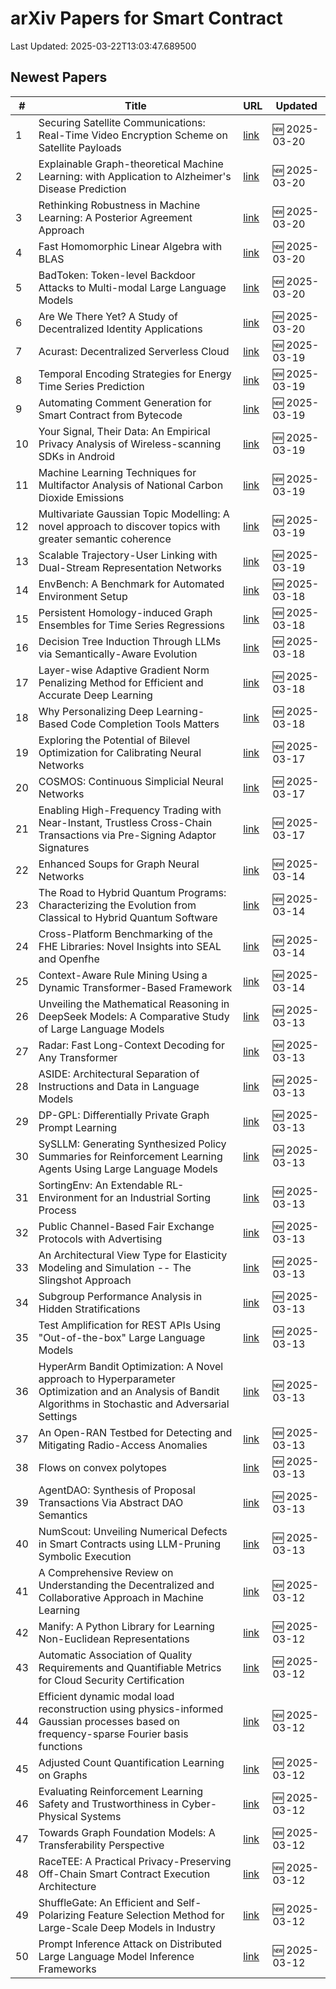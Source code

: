 # arXiv Papers for Smart Contract

Last Updated: 2025-03-22T13:03:47.689500

## Newest Papers

|\#|Title|URL|Updated|
|---|---|---|---|
|1|Securing Satellite Communications: Real-Time Video Encryption Scheme on Satellite Payloads|[link](http://arxiv.org/abs/2503.16287v1)|🆕 2025-03-20|
|2|Explainable Graph-theoretical Machine Learning: with Application to Alzheimer's Disease Prediction|[link](http://arxiv.org/abs/2503.16286v1)|🆕 2025-03-20|
|3|Rethinking Robustness in Machine Learning: A Posterior Agreement Approach|[link](http://arxiv.org/abs/2503.16271v1)|🆕 2025-03-20|
|4|Fast Homomorphic Linear Algebra with BLAS|[link](http://arxiv.org/abs/2503.16080v1)|🆕 2025-03-20|
|5|BadToken: Token-level Backdoor Attacks to Multi-modal Large Language Models|[link](http://arxiv.org/abs/2503.16023v1)|🆕 2025-03-20|
|6|Are We There Yet? A Study of Decentralized Identity Applications|[link](http://arxiv.org/abs/2503.15964v1)|🆕 2025-03-20|
|7|Acurast: Decentralized Serverless Cloud|[link](http://arxiv.org/abs/2503.15654v1)|🆕 2025-03-19|
|8|Temporal Encoding Strategies for Energy Time Series Prediction|[link](http://arxiv.org/abs/2503.15456v1)|🆕 2025-03-19|
|9|Automating Comment Generation for Smart Contract from Bytecode|[link](http://arxiv.org/abs/2503.15270v1)|🆕 2025-03-19|
|10|Your Signal, Their Data: An Empirical Privacy Analysis of Wireless-scanning SDKs in Android|[link](http://arxiv.org/abs/2503.15238v1)|🆕 2025-03-19|
|11|Machine Learning Techniques for Multifactor Analysis of National Carbon Dioxide Emissions|[link](http://arxiv.org/abs/2503.15574v1)|🆕 2025-03-19|
|12|Multivariate Gaussian Topic Modelling: A novel approach to discover topics with greater semantic coherence|[link](http://arxiv.org/abs/2503.15036v1)|🆕 2025-03-19|
|13|Scalable Trajectory-User Linking with Dual-Stream Representation Networks|[link](http://arxiv.org/abs/2503.15002v1)|🆕 2025-03-19|
|14|EnvBench: A Benchmark for Automated Environment Setup|[link](http://arxiv.org/abs/2503.14443v1)|🆕 2025-03-18|
|15|Persistent Homology-induced Graph Ensembles for Time Series Regressions|[link](http://arxiv.org/abs/2503.14240v1)|🆕 2025-03-18|
|16|Decision Tree Induction Through LLMs via Semantically-Aware Evolution|[link](http://arxiv.org/abs/2503.14217v1)|🆕 2025-03-18|
|17|Layer-wise Adaptive Gradient Norm Penalizing Method for Efficient and Accurate Deep Learning|[link](http://arxiv.org/abs/2503.14205v1)|🆕 2025-03-18|
|18|Why Personalizing Deep Learning-Based Code Completion Tools Matters|[link](http://arxiv.org/abs/2503.14201v1)|🆕 2025-03-18|
|19|Exploring the Potential of Bilevel Optimization for Calibrating Neural Networks|[link](http://arxiv.org/abs/2503.13113v1)|🆕 2025-03-17|
|20|COSMOS: Continuous Simplicial Neural Networks|[link](http://arxiv.org/abs/2503.12919v1)|🆕 2025-03-17|
|21|Enabling High-Frequency Trading with Near-Instant, Trustless Cross-Chain Transactions via Pre-Signing Adaptor Signatures|[link](http://arxiv.org/abs/2503.12719v1)|🆕 2025-03-17|
|22|Enhanced Soups for Graph Neural Networks|[link](http://arxiv.org/abs/2503.11612v1)|🆕 2025-03-14|
|23|The Road to Hybrid Quantum Programs: Characterizing the Evolution from Classical to Hybrid Quantum Software|[link](http://arxiv.org/abs/2503.11450v1)|🆕 2025-03-14|
|24|Cross-Platform Benchmarking of the FHE Libraries: Novel Insights into SEAL and Openfhe|[link](http://arxiv.org/abs/2503.11216v1)|🆕 2025-03-14|
|25|Context-Aware Rule Mining Using a Dynamic Transformer-Based Framework|[link](http://arxiv.org/abs/2503.11125v1)|🆕 2025-03-14|
|26|Unveiling the Mathematical Reasoning in DeepSeek Models: A Comparative Study of Large Language Models|[link](http://arxiv.org/abs/2503.10573v1)|🆕 2025-03-13|
|27|Radar: Fast Long-Context Decoding for Any Transformer|[link](http://arxiv.org/abs/2503.10571v1)|🆕 2025-03-13|
|28|ASIDE: Architectural Separation of Instructions and Data in Language Models|[link](http://arxiv.org/abs/2503.10566v1)|🆕 2025-03-13|
|29|DP-GPL: Differentially Private Graph Prompt Learning|[link](http://arxiv.org/abs/2503.10544v1)|🆕 2025-03-13|
|30|SySLLM: Generating Synthesized Policy Summaries for Reinforcement Learning Agents Using Large Language Models|[link](http://arxiv.org/abs/2503.10509v1)|🆕 2025-03-13|
|31|SortingEnv: An Extendable RL-Environment for an Industrial Sorting Process|[link](http://arxiv.org/abs/2503.10466v1)|🆕 2025-03-13|
|32|Public Channel-Based Fair Exchange Protocols with Advertising|[link](http://arxiv.org/abs/2503.10411v1)|🆕 2025-03-13|
|33|An Architectural View Type for Elasticity Modeling and Simulation -- The Slingshot Approach|[link](http://arxiv.org/abs/2503.10407v1)|🆕 2025-03-13|
|34|Subgroup Performance Analysis in Hidden Stratifications|[link](http://arxiv.org/abs/2503.10382v1)|🆕 2025-03-13|
|35|Test Amplification for REST APIs Using "Out-of-the-box" Large Language Models|[link](http://arxiv.org/abs/2503.10306v1)|🆕 2025-03-13|
|36|HyperArm Bandit Optimization: A Novel approach to Hyperparameter Optimization and an Analysis of Bandit Algorithms in Stochastic and Adversarial Settings|[link](http://arxiv.org/abs/2503.10282v1)|🆕 2025-03-13|
|37|An Open-RAN Testbed for Detecting and Mitigating Radio-Access Anomalies|[link](http://arxiv.org/abs/2503.10255v1)|🆕 2025-03-13|
|38|Flows on convex polytopes|[link](http://arxiv.org/abs/2503.10232v1)|🆕 2025-03-13|
|39|AgentDAO: Synthesis of Proposal Transactions Via Abstract DAO Semantics|[link](http://arxiv.org/abs/2503.10099v1)|🆕 2025-03-13|
|40|NumScout: Unveiling Numerical Defects in Smart Contracts using LLM-Pruning Symbolic Execution|[link](http://arxiv.org/abs/2503.10041v1)|🆕 2025-03-13|
|41|A Comprehensive Review on Understanding the Decentralized and Collaborative Approach in Machine Learning|[link](http://arxiv.org/abs/2503.09833v1)|🆕 2025-03-12|
|42|Manify: A Python Library for Learning Non-Euclidean Representations|[link](http://arxiv.org/abs/2503.09576v1)|🆕 2025-03-12|
|43|Automatic Association of Quality Requirements and Quantifiable Metrics for Cloud Security Certification|[link](http://arxiv.org/abs/2503.09460v1)|🆕 2025-03-12|
|44|Efficient dynamic modal load reconstruction using physics-informed Gaussian processes based on frequency-sparse Fourier basis functions|[link](http://arxiv.org/abs/2503.09418v1)|🆕 2025-03-12|
|45|Adjusted Count Quantification Learning on Graphs|[link](http://arxiv.org/abs/2503.09395v1)|🆕 2025-03-12|
|46|Evaluating Reinforcement Learning Safety and Trustworthiness in Cyber-Physical Systems|[link](http://arxiv.org/abs/2503.09388v1)|🆕 2025-03-12|
|47|Towards Graph Foundation Models: A Transferability Perspective|[link](http://arxiv.org/abs/2503.09363v1)|🆕 2025-03-12|
|48|RaceTEE: A Practical Privacy-Preserving Off-Chain Smart Contract Execution Architecture|[link](http://arxiv.org/abs/2503.09317v1)|🆕 2025-03-12|
|49|ShuffleGate: An Efficient and Self-Polarizing Feature Selection Method for Large-Scale Deep Models in Industry|[link](http://arxiv.org/abs/2503.09315v1)|🆕 2025-03-12|
|50|Prompt Inference Attack on Distributed Large Language Model Inference Frameworks|[link](http://arxiv.org/abs/2503.09291v1)|🆕 2025-03-12|

